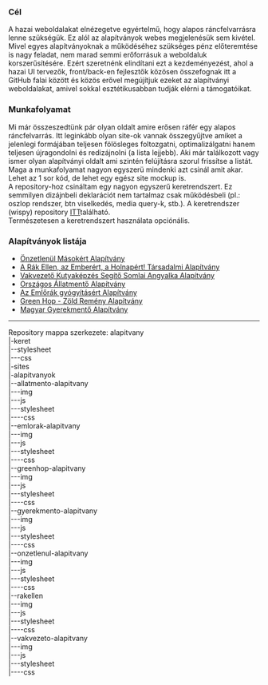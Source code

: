 <h3>Cél</h3>
<p>A hazai weboldalakat elnézegetve egyértelmű, hogy alapos ráncfelvarrásra lenne szükségük. Ez alól az alapítványok webes megjelenésük sem kivétel. Mivel egyes alapítványoknak a működéséhez szükséges pénz előteremtése is nagy feladat, nem marad semmi erőforrásuk a weboldaluk korszerűsítésére. Ezért szeretnénk elindítani ezt a kezdeményezést, ahol a hazai UI tervezők, front/back-en fejlesztők közösen összefognak itt a GitHub falai között és közös erővel megújítjuk ezeket az alapítványi weboldalakat, amivel sokkal esztétikusabban tudják elérni a támogatóikat.</p>

<h3>Munkafolyamat</h3>
<p>Mi már összeszedtünk pár olyan oldalt amire erősen ráfér egy alapos ráncfelvarrás. Itt leginkább olyan site-ok vannak összegyűjtve amiket a jelenlegi formájában teljesen fölösleges foltozgatni, optimalizálgatni hanem teljesen újragondolni és redizájnolni (a lista lejjebb). Aki már találkozott vagy ismer olyan alapítványi oldalt ami szintén felújításra szorul frissítse a listát.
<br>Maga a munkafolyamat nagyon egyszerü mindenki azt csinál amit akar. Lehet az 1 sor kód, de lehet egy egész site mockup is.
<br>A repository-hoz csináltam egy nagyon egyszerű keretrendszert. Ez semmilyen dizájnbeli deklarációt nem tartalmaz csak működésbeli (pl.: oszlop rendszer, btn viselkedés, media query-k, stb.). A keretrendszer (wispy) repository <a href="https://github.com/khanar/wispy-framework">ITT</a>található.
<br>Természetesen a keretrendszert használata opciónális.
</p>
<h3>Alapítványok listája</h3>
<ul>
	<li><a href="http://www.onzetlenul.hu/" target="_blank">Önzetlenül Másokért Alapítvány</a></li>
	<li><a href="http://www.rakellen.hu/" target="_blank">A Rák Ellen, az Emberért, a Holnapért! Társadalmi Alapítvány</a></li>
	<li><a href="http://vakvezetokutya.internettudakozo.hu/" target="_blank">Vakvezető Kutyaképzés Segítő Somlai Angyalka Alapítvány </a></li>
	<li><a href="http://www.allatmento.eu/" target="_blank">Országos Állatmentő Alapítvány</a></li>
	<li><a href="http://www.emlorakalapitvany.eoldal.hu/" target="_blank">Az Emlőrák gyógyításért Alapítvány</a></li>
	<li><a href="http://www.world-green-hope.com/" target="_blank">Green Hop - Zöld Remény Alapítvány</a></li>
	<li><a href="http://www.mgya.org/" target="_blank">Magyar Gyerekmentő Alapítvány</a></li>
</ul>

<hr>
Repository mappa szerkezete:
alapitvany
<br>|-keret
<br>|--stylesheet
<br>|---css
<br>|-sites
<br>|-alapitvanyok
<br>|--allatmento-alapitvany
<br>|---img
<br>|---js
<br>|---stylesheet
<br>|----css
<br>|--emlorak-alapitvany
<br>|---img
<br>|---js
<br>|---stylesheet
<br>|----css
<br>|--greenhop-alapitvany
<br>|---img
<br>|---js
<br>|---stylesheet
<br>|----css
<br>|--gyerekmento-alapitvany
<br>|---img
<br>|---js
<br>|---stylesheet
<br>|----css
<br>|--onzetlenul-alapitvany
<br>|---img
<br>|---js
<br>|---stylesheet
<br>|----css
<br>|--rakellen
<br>|---img
<br>|---js
<br>|---stylesheet
<br>|----css
<br>|--vakvezeto-alapitvany
<br>|---img
<br>|---js
<br>|---stylesheet
<br>|----css
